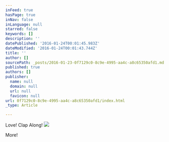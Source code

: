 ```yaml
---
inFeed: true
hasPage: true
inNav: false
inLanguage: null
starred: false
keywords: []
description: ''
datePublished: '2016-01-24T00:01:45.983Z'
dateModified: '2016-01-24T00:01:43.744Z'
title: ''
author: []
sourcePath: _posts/2016-01-23-0f7129c0-8c9e-4995-aa4c-a8c65350afd1.md
published: true
authors: []
publisher:
  name: null
  domain: null
  url: null
  favicon: null
url: 0f7129c0-8c9e-4995-aa4c-a8c65350afd1/index.html
_type: Article

---
```

Love! Clap Along!
![](https://s3-us-west-2.amazonaws.com/the-grid-img/p/02b9d93258c724f8eea83bebb242d6b125f53367.jpg)

More!